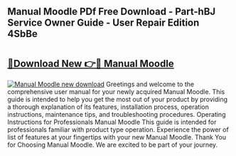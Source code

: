 ## Manual Moodle PDf Free Download - Part-hBJ Service Owner Guide - User Repair Edition 4SbBe

# <h2><a href="http://cf17333.oget.top/?id=Manual+Moodle">🔗Download New 👉🔴 Manual Moodle</a></h2>

[![Manual Moodle new download](https://i.imgur.com/5g1atiW.png)](http://cf17333.oget.top/?id=Manual+Moodle)
Greetings and welcome to the comprehensive user manual for your newly acquired Manual Moodle. This guide is intended to help you get the most out of your product by providing a thorough explanation of its features, installation process, operation instructions, maintenance tips, and troubleshooting procedures. Operating Instructions for Professionals Manual Moodle This guide is intended for professionals familiar with product type operation. Experience the power of list of features at your fingertips with your new Manual Moodle. Thank You for Choosing Manual Moodle. We are excited to be part of your journey.

